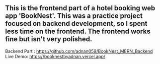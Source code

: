 <h2>This is the frontend part of a hotel booking web app 'BookNest'. This was a practice project focused on backend development, so I spent less time on the frontend. The frontend works fine but isn't very polished.</h2>

Backend Part : https://github.com/adnan059/BookNest_MERN_Backend
<br/>
Live Demo: https://booknestbyadnan.vercel.app/
